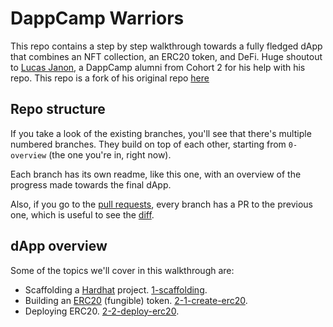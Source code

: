 # DappCamp Warriors

This repo contains a step by step walkthrough towards a fully fledged dApp that combines an NFT collection, an ERC20 token, and DeFi.
Huge shoutout to [Lucas Janon](https://github.com/lucas-janon), a DappCamp alumni from Cohort 2 for his help with his repo. 
This repo is a fork of his original repo [here](https://github.com/dappcamp/dappcamp-warriors)

## Repo structure

If you take a look of the existing branches, you'll see that there's multiple numbered branches. They build on top of each other, starting from `0-overview` (the one you're in, right now).

Each branch has its own readme, like this one, with an overview of the progress made towards the final dApp.

Also, if you go to the [pull requests](https://github.com/dappcamp-cohort-3/dappcamp-warriors/pulls), every branch has a PR
to the previous one, which is useful to see the [diff](https://github.com/dappcamp-cohort-3/dappcamp-warriors/pull/2/files).

## dApp overview

Some of the topics we'll cover in this walkthrough are:

* Scaffolding a [Hardhat](https://hardhat.org/) project. [1-scaffolding](https://github.com/dappcamp-cohort-3/dappcamp-warriors/tree/1-scaffolding).
* Building an [ERC20](https://eips.ethereum.org/EIPS/eip-20) (fungible) token. [2-1-create-erc20](https://github.com/dappcamp-cohort-3/dappcamp-warriors/tree/2-1-create-erc20).
* Deploying ERC20. [2-2-deploy-erc20](https://github.com/dappcamp-cohort-3/dappcamp-warriors/tree/2-2-deploy-erc20).
